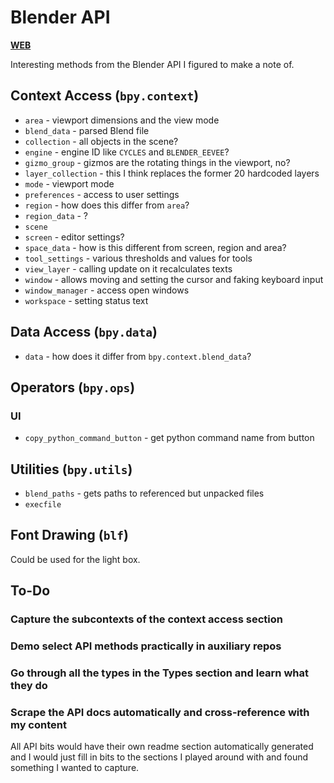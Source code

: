 # Blender API

[**WEB**](https://tomashubelbauer.github.io/blender-api)

Interesting methods from the Blender API I figured to make a note of.

## Context Access (`bpy.context`)

- `area` - viewport dimensions and the view mode
- `blend_data` - parsed Blend file
- `collection` - all objects in the scene?
- `engine` - engine ID like `CYCLES` and `BLENDER_EEVEE`?
- `gizmo_group` - gizmos are the rotating things in the viewport, no?
- `layer_collection` - this I think replaces the former 20 hardcoded layers
- `mode` - viewport mode
- `preferences` - access to user settings
- `region` - how does this differ from `area`?
- `region_data` - ?
- `scene`
- `screen` - editor settings?
- `space_data` - how is this different from screen, region and area?
- `tool_settings` - various thresholds and values for tools
- `view_layer` - calling update on it recalculates texts
- `window` - allows moving and setting the cursor and faking keyboard input
- `window_manager` - access open windows
- `workspace` - setting status text

## Data Access (`bpy.data`)

- `data` - how does it differ from `bpy.context.blend_data`?

## Operators (`bpy.ops`)

### UI

- `copy_python_command_button` - get python command name from button

## Utilities (`bpy.utils`)

- `blend_paths` - gets paths to referenced but unpacked files
- `execfile`

## Font Drawing (`blf`)

Could be used for the light box.

## To-Do

### Capture the subcontexts of the context access section

### Demo select API methods practically in auxiliary repos

### Go through all the types in the Types section and learn what they do

### Scrape the API docs automatically and cross-reference with my content

All API bits would have their own readme section automatically generated
and I would just fill in bits to the sections I played around with and
found something I wanted to capture.
